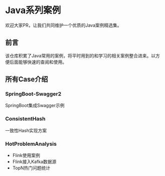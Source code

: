 # Java系列案例
欢迎大家PR，让我们共同维护一个优质的Java案例精选集。



## 前言

该仓库积累了Java常用的案例，将平时用到的和学习的相关案例整合进来。以方便后面能够快速的查阅和使用。



## 所有Case介绍

### SpringBoot-Swagger2

SpringBoot集成Swagger示例

### ConsistentHash

一致性Hash实现方案

### HotProblemAnalysis

- Flink使用案例
- Flink接入Kafka数据源
- TopN热门问题统计



